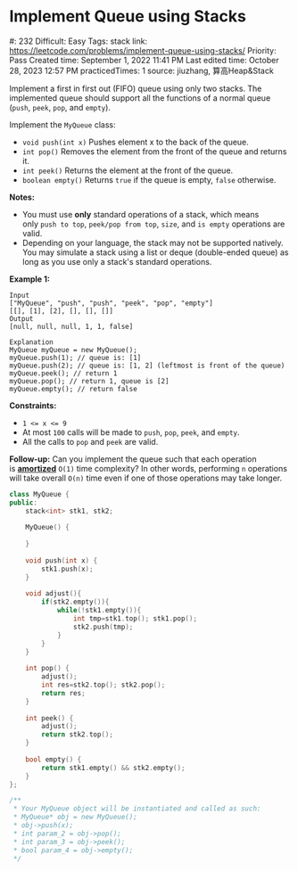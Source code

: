 # Implement Queue using Stacks

#: 232
Difficult: Easy
Tags: stack
link: https://leetcode.com/problems/implement-queue-using-stacks/
Priority: Pass
Created time: September 1, 2022 11:41 PM
Last edited time: October 28, 2023 12:57 PM
practicedTimes: 1
source: jiuzhang, 算高Heap&Stack

Implement a first in first out (FIFO) queue using only two stacks. The implemented queue should support all the functions of a normal queue (`push`, `peek`, `pop`, and `empty`).

Implement the `MyQueue` class:

- `void push(int x)` Pushes element x to the back of the queue.
- `int pop()` Removes the element from the front of the queue and returns it.
- `int peek()` Returns the element at the front of the queue.
- `boolean empty()` Returns `true` if the queue is empty, `false` otherwise.

**Notes:**

- You must use **only** standard operations of a stack, which means only `push to top`, `peek/pop from top`, `size`, and `is empty` operations are valid.
- Depending on your language, the stack may not be supported natively. You may simulate a stack using a list or deque (double-ended queue) as long as you use only a stack's standard operations.

**Example 1:**

```
Input
["MyQueue", "push", "push", "peek", "pop", "empty"]
[[], [1], [2], [], [], []]
Output
[null, null, null, 1, 1, false]

Explanation
MyQueue myQueue = new MyQueue();
myQueue.push(1); // queue is: [1]
myQueue.push(2); // queue is: [1, 2] (leftmost is front of the queue)
myQueue.peek(); // return 1
myQueue.pop(); // return 1, queue is [2]
myQueue.empty(); // return false

```

**Constraints:**

- `1 <= x <= 9`
- At most `100` calls will be made to `push`, `pop`, `peek`, and `empty`.
- All the calls to `pop` and `peek` are valid.

**Follow-up:** Can you implement the queue such that each operation is **[amortized](https://en.wikipedia.org/wiki/Amortized_analysis)** `O(1)` time complexity? In other words, performing `n` operations will take overall `O(n)` time even if one of those operations may take longer.

```cpp
class MyQueue {
public:
    stack<int> stk1, stk2;
    
    MyQueue() {
        
    }
    
    void push(int x) {
        stk1.push(x);
    }
    
    void adjust(){
        if(stk2.empty()){
            while(!stk1.empty()){
                int tmp=stk1.top(); stk1.pop();
                stk2.push(tmp);
            }
        }
    }
    
    int pop() {
        adjust();
        int res=stk2.top(); stk2.pop();
        return res;
    }
    
    int peek() {
        adjust();
        return stk2.top();
    }
    
    bool empty() {
        return stk1.empty() && stk2.empty();
    }
};

/**
 * Your MyQueue object will be instantiated and called as such:
 * MyQueue* obj = new MyQueue();
 * obj->push(x);
 * int param_2 = obj->pop();
 * int param_3 = obj->peek();
 * bool param_4 = obj->empty();
 */
```